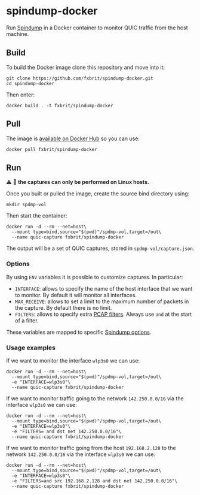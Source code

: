 # spindump-docker

Run [Spindump](https://github.com/EricssonResearch/spindump) in a Docker container to monitor QUIC traffic from the host machine.

## Build

To build the Docker image clone this repository and move into it:
```
git clone https://github.com/fxbrit/spindump-docker.git
cd spindump-docker
```

Then enter:
```
docker build . -t fxbrit/spindump-docker
```

## Pull

The image is [available on Docker Hub](https://hub.docker.com/r/fxbrit/spindump-docker) so you can use:
```
docker pull fxbrit/spindump-docker
```

## Run

:warning: :penguin: **the captures can only be performed on Linux hosts.**

Once you built or pulled the image, create the source bind directory using:
```
mkdir spdmp-vol
```

Then start the container:
```
docker run -d --rm --net=host\
  --mount type=bind,source="$(pwd)"/spdmp-vol,target=/out\
  --name quic-capture fxbrit/spindump-docker
```

The output will be a set of QUIC captures, stored in `spdmp-vol/capture.json`.

### Options

By using `ENV` variables it is possible to customize captures. In particular:
- `INTERFACE`: allows to specify the name of the host interface that we want to monitor.
  By default it will monitor all interfaces.
- `MAX_RECEIVE`: allows to set a limit to the maximum number of packets in the capture.
  By default there is no limit.
- `FILTERS`: allows to specify extra [PCAP filters](https://linux.die.net/man/7/pcap-filter).
  Always use `and` at the start of a filter.

These variables are mapped to specific [Spindump options](https://github.com/EricssonResearch/spindump/blob/master/Usage.md).

### Usage examples

If we want to monitor the interface `wlp3s0` we can use:

```
docker run -d --rm --net=host\
  --mount type=bind,source="$(pwd)"/spdmp-vol,target=/out\
  -e "INTERFACE=wlp3s0"\
  --name quic-capture fxbrit/spindump-docker
```

If we want to monitor traffic going to the network `142.250.0.0/16`
via the interface `wlp3s0` we can use:

```
docker run -d --rm --net=host\
  --mount type=bind,source="$(pwd)"/spdmp-vol,target=/out\
  -e "INTERFACE=wlp3s0"\
  -e "FILTERS= and dst net 142.250.0.0/16"\
  --name quic-capture fxbrit/spindump-docker
```

If we want to monitor traffic going from the host `192.168.2.128` to
the network `142.250.0.0/16` via the interface `wlp3s0` we can use:

```
docker run -d --rm --net=host\
  --mount type=bind,source="$(pwd)"/spdmp-vol,target=/out\
  -e "INTERFACE=wlp3s0"\
  -e "FILTERS=and src 192.168.2.128 and dst net 142.250.0.0/16"\
  --name quic-capture fxbrit/spindump-docker
```
